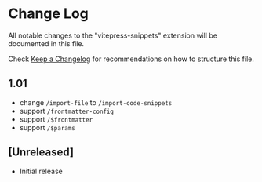 # Change Log

All notable changes to the "vitepress-snippets" extension will be documented in this file.

Check [Keep a Changelog](http://keepachangelog.com/) for recommendations on how to structure this file.

## 1.01

- change `/import-file` to `/import-code-snippets`
- support `/frontmatter-config`
- support `/$frontmatter`
- support `/$params`

## [Unreleased]

- Initial release